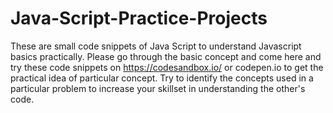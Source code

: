 # Java-Script-Practice-Projects

These are small code snippets of Java Script to understand Javascript basics practically.
Please go through the basic concept and come here and try these code snippets on https://codesandbox.io/ or codepen.io to get the practical idea of particular concept.
Try to identify the concepts used in a particular problem to increase your skillset in understanding the other's code.

